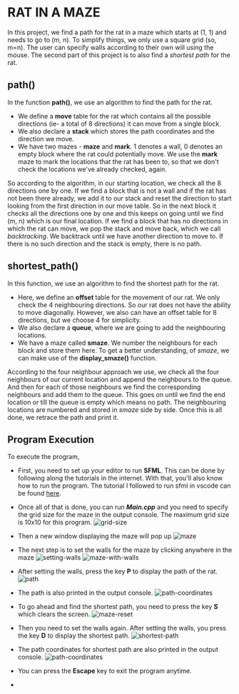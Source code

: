 # RAT IN A MAZE

In this project, we find a path for the rat in a maze which starts at (1, 1) and needs to go to (m, n). To simplify things, we only use a square grid (so, m=n). The user can specify walls according to their own will using the mouse. The second part of this project is to also find a _shortest path_ for the rat.

## path()

In the function **path()**, we use an algorithm to find the path for the rat.

- We define a **move** table for the rat which contains all the possible directions (ie- a total of 8 directions) it can move from a single block.
- We also declare a **stack** which stores the path coordinates and the direction we move.
- We have two mazes - **maze** and **mark**. 1 denotes a wall, 0 denotes an empty block where the rat could potentially move. We use the **mark** maze to mark the locations that the rat has been to, so that we don't check the locations we've already checked, again.

So according to the algorithm, in our starting location, we check all the 8 directions one by one. If we find a block that is not a wall and if the rat has not been there already, we add it to our stack and reset the direction to start looking from the first direction in our move table. So in the next block it checks all the directions one by one and this keeps on going until we find (m, n) which is our final location. If we find a block that has no directions in which the rat can move, we pop the stack and move back, which we call _backtracking_. We backtrack until we have another direction to move to. If there is no such direction and the stack is empty, there is no path.

## shortest_path()

In this function, we use an algorithm to find the shortest path for the rat.

- Here, we define an **offset** table for the movement of our rat. We only check the 4 neighbouring directions. So our rat does not have the ability to move diagonally. However, we also can have an offset table for 8 directions, but we choose 4 for simplicity.
- We also declare a **queue**, where we are going to add the neighbouring locations.
- We have a maze called **smaze**. We number the neighbours for each block and store them here. To get a better understanding, of _smaze_, we can make use of the **display_smaze()** function.

According to the four neighbour approach we use, we check all the four neighbours of our current location and append the neighbours to the queue. And then for each of those neighbours we find the corresponding neighbours and add them to the queue. This goes on until we find the end location or till the queue is empty which means no path. The neighbouring locations are numbered and stored in _smaze_ side by side. Once this is all done, we retrace the path and print it.

## Program Execution

To execute the program,

- First, you need to set up your editor to run **SFML**. This can be done by following along the tutorials in the internet. With that, you'll also know how to run the program. The tutorial I followed to run sfml in vscode can be found [here](https://www.youtube.com/watch?v=mqH-EnR0N6A).
- Once all of that is done, you can run _**Main.cpp**_ and you need to specify the grid size for the maze in the output console. The maximum grid size is 10x10 for this program.
![grid-size](https://user-images.githubusercontent.com/94846379/151377483-e5f19c6e-943d-4383-8e7b-e8bc8f19f422.png)

- Then a new window displaying the maze will pop up
![maze](https://user-images.githubusercontent.com/94846379/151377683-06ec4c5b-9490-401e-abbf-68a318783ff3.png)
- The next step is to set the walls for the maze by clicking anywhere in the maze 
![setting-walls](https://user-images.githubusercontent.com/94846379/151382361-08f568d3-e456-4872-93d4-a1ef1d55713a.png)
![maze-with-walls](https://user-images.githubusercontent.com/94846379/151386980-30923e0a-53ed-4922-86d2-4cf68f2e887a.PNG)

- After setting the walls, press the key **P** to display the path of the rat. 
![path](https://user-images.githubusercontent.com/94846379/151386861-6ad4a6b0-9a9e-4aa3-a3c7-84938c925eaf.PNG)
- The path is also printed in the output console.
![path-coordinates](https://user-images.githubusercontent.com/94846379/151388810-ab2f8b88-b9fc-4c02-a581-69f4629a40cf.png)
- To go ahead and find the shortest path, you need to press the key **S** which clears the screen. 
![maze-reset](https://user-images.githubusercontent.com/94846379/151388964-d9acc89c-2c10-4cff-bf19-2e947873cb50.png)
- Then you need to set the walls again. After setting the walls, you press the key **D** to display the shortest path. 
![shortest-path](https://user-images.githubusercontent.com/94846379/151391314-afd64a61-356b-4516-919d-7610fb80a5b7.png)
- The path coordinates for shortest path are also printed in the output console.
![path-coordinates](https://user-images.githubusercontent.com/94846379/151397308-6b72a01c-5ecc-411a-adba-4001d3bb97c6.png)
- You can press the **Escape** key to exit the program anytime.
- 
